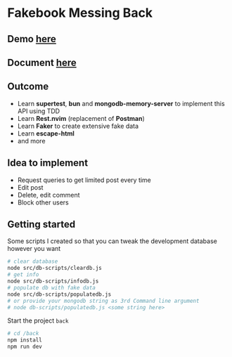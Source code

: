 # Fakebook Messing Back

## **Demo** [here](https://fakebook.vercel.app/)

## **Document** [here](docs/requirement.md)

## **Outcome**

- Learn **supertest**, **bun** and **mongodb-memory-server** to implement this API using TDD
- Learn **Rest.nvim** (replacement of **Postman**)
- Learn **Faker** to create extensive fake data
- Learn **escape-html** 
- and more

## **Idea to implement**

- Request queries to get limited post every time
- Edit post
- Delete, edit comment
- Block other users

## **Getting started**

Some scripts I created so that you can tweak the development database however you want

```bash
# clear database
node src/db-scripts/cleardb.js
# get info
node src/db-scripts/infodb.js
# populate db with fake data
node src/db-scripts/populatedb.js
# or provide your mongodb string as 3rd Command line argument
# node db-scripts/populatedb.js <some string here>
```

Start the project `back`
```bash
# cd /back
npm install 
npm run dev
```


<!-- * See my next project []() -->

